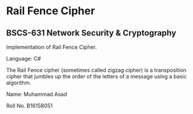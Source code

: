 # Rail Fence Cipher
## BSCS-631 Network Security & Cryptography
Implementation of Rail Fence Cipher.

Language: C#

The Rail Fence cipher (sometimes called zigzag cipher) is a transposition cipher that jumbles up the order of the letters of a message using a basic algorithm.

Name: Muhammad Asad

Roll No. B16158051
